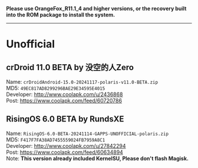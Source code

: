 **Please use OrangeFox_R11.1_4 and higher versions, or the recovery built into the ROM package to install the system.**

--------------------------------
# Unofficial  

## crDroid 11.0 BETA by 没空的人Zero  
Name: `crDroidAndroid-15.0-20241117-polaris-v11.0-BETA.zip`  
MD5: `49EC817AD8299296BAE29E34595E4015`  
Developer: http://www.coolapk.com/u/2436868  
Post: https://www.coolapk.com/feed/60720786  

## RisingOS 6.0 BETA by RundsXE
Name: `RisingOS-6.0-BETA-20241114-GAPPS-UNOFFICIAL-polaris.zip`  
MD5: `F417F7FA38AD7455559024FB7959A8C1`  
Developer: http://www.coolapk.com/u/27842294  
Post: https://www.coolapk.com/feed/60634894  
Note: **This version already included KernelSU, Please don't flash Magisk.**